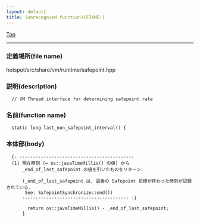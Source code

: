 ```yaml
---
layout: default
title: (unrecognied function)(FIXME!)
---
```

[Top](../index.html)

--- 
### 定義場所(file name)
hotspot/src/share/vm/runtime/safepoint.hpp
### 説明(description)

```
  // VM Thread interface for determining safepoint rate
```

### 名前(function name)
```
  static long last_non_safepoint_interval() {
```

### 本体部(body)
```
  {- -------------------------------------------
  (1) 現在時刻 (= os::javaTimeMillis() の値) から
      _end_of_last_safepoint の値を引いたものをリターン.
    
      (_end_of_last_safepoint は, 最後の Safepoint 処理が終わった時刻が記録されている.
       See: SafepointSynchronize::end())
      ---------------------------------------- -}

	    return os::javaTimeMillis() - _end_of_last_safepoint;
	  }
	
```


